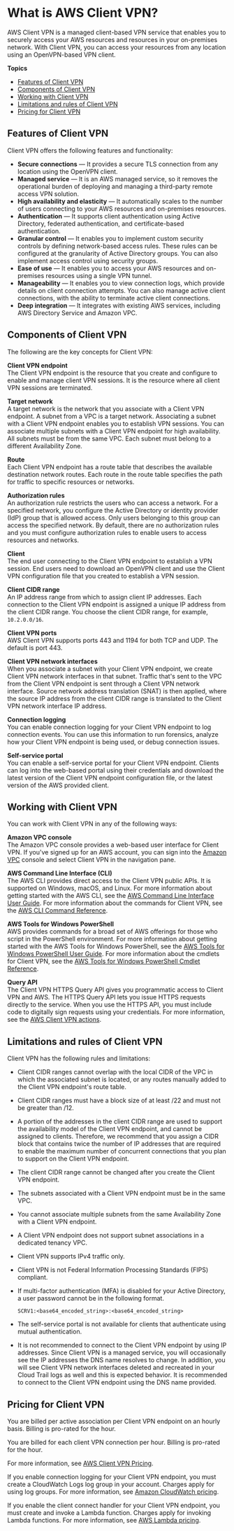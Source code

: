 # What is AWS Client VPN?<a name="what-is"></a>

AWS Client VPN is a managed client\-based VPN service that enables you to securely access your AWS resources and resources in your on\-premises network\. With Client VPN, you can access your resources from any location using an OpenVPN\-based VPN client\.



**Topics**
+ [Features of Client VPN](#what-is-features)
+ [Components of Client VPN](#what-is-components)
+ [Working with Client VPN](#what-is-access)
+ [Limitations and rules of Client VPN](#what-is-limitations)
+ [Pricing for Client VPN](#what-is-pricing)

## Features of Client VPN<a name="what-is-features"></a>

Client VPN offers the following features and functionality:
+ **Secure connections** — It provides a secure TLS connection from any location using the OpenVPN client\.
+ **Managed service** — It is an AWS managed service, so it removes the operational burden of deploying and managing a third\-party remote access VPN solution\.
+ **High availability and elasticity** — It automatically scales to the number of users connecting to your AWS resources and on\-premises resources\.
+ **Authentication** — It supports client authentication using Active Directory, federated authentication, and certificate\-based authentication\.
+ **Granular control** — It enables you to implement custom security controls by defining network\-based access rules\. These rules can be configured at the granularity of Active Directory groups\. You can also implement access control using security groups\.
+ **Ease of use** — It enables you to access your AWS resources and on\-premises resources using a single VPN tunnel\.
+ **Manageability** — It enables you to view connection logs, which provide details on client connection attempts\. You can also manage active client connections, with the ability to terminate active client connections\.
+ **Deep integration** — It integrates with existing AWS services, including AWS Directory Service and Amazon VPC\.

## Components of Client VPN<a name="what-is-components"></a>

The following are the key concepts for Client VPN:

**Client VPN endpoint**  
The Client VPN endpoint is the resource that you create and configure to enable and manage client VPN sessions\. It is the resource where all client VPN sessions are terminated\.

**Target network**  
A target network is the network that you associate with a Client VPN endpoint\. A subnet from a VPC is a target network\. Associating a subnet with a Client VPN endpoint enables you to establish VPN sessions\. You can associate multiple subnets with a Client VPN endpoint for high availability\. All subnets must be from the same VPC\. Each subnet must belong to a different Availability Zone\.

**Route**  
Each Client VPN endpoint has a route table that describes the available destination network routes\. Each route in the route table specifies the path for traffic to specific resources or networks\.

**Authorization rules**  
An authorization rule restricts the users who can access a network\. For a specified network, you configure the Active Directory or identity provider \(IdP\) group that is allowed access\. Only users belonging to this group can access the specified network\. By default, there are no authorization rules and you must configure authorization rules to enable users to access resources and networks\. 

**Client**  
The end user connecting to the Client VPN endpoint to establish a VPN session\. End users need to download an OpenVPN client and use the Client VPN configuration file that you created to establish a VPN session\.

**Client CIDR range**  
An IP address range from which to assign client IP addresses\. Each connection to the Client VPN endpoint is assigned a unique IP address from the client CIDR range\. You choose the client CIDR range, for example, `10.2.0.0/16`\.

**Client VPN ports**  
AWS Client VPN supports ports 443 and 1194 for both TCP and UDP\. The default is port 443\.

**Client VPN network interfaces**  
When you associate a subnet with your Client VPN endpoint, we create Client VPN network interfaces in that subnet\. Traffic that's sent to the VPC from the Client VPN endpoint is sent through a Client VPN network interface\. Source network address translation \(SNAT\) is then applied, where the source IP address from the client CIDR range is translated to the Client VPN network interface IP address\.

**Connection logging**  
You can enable connection logging for your Client VPN endpoint to log connection events\. You can use this information to run forensics, analyze how your Client VPN endpoint is being used, or debug connection issues\.

**Self\-service portal**  
You can enable a self\-service portal for your Client VPN endpoint\. Clients can log into the web\-based portal using their credentials and download the latest version of the Client VPN endpoint configuration file, or the latest version of the AWS provided client\.

## Working with Client VPN<a name="what-is-access"></a>

You can work with Client VPN in any of the following ways:

**Amazon VPC console**  
The Amazon VPC console provides a web\-based user interface for Client VPN\. If you've signed up for an AWS account, you can sign into the [Amazon VPC](https://console.aws.amazon.com/vpc/) console and select Client VPN in the navigation pane\.

**AWS Command Line Interface \(CLI\)**  
The AWS CLI provides direct access to the Client VPN public APIs\. It is supported on Windows, macOS, and Linux\. For more information about getting started with the AWS CLI, see the [AWS Command Line Interface User Guide](https://docs.aws.amazon.com/cli/latest/userguide/)\. For more information about the commands for Client VPN, see the [AWS CLI Command Reference](https://docs.aws.amazon.com/cli/latest/reference/)\.

**AWS Tools for Windows PowerShell**  
AWS provides commands for a broad set of AWS offerings for those who script in the PowerShell environment\. For more information about getting started with the AWS Tools for Windows PowerShell, see the [AWS Tools for Windows PowerShell User Guide](https://docs.aws.amazon.com/powershell/latest/userguide/)\. For more information about the cmdlets for Client VPN, see the [AWS Tools for Windows PowerShell Cmdlet Reference](https://docs.aws.amazon.com/powershell/latest/reference/)\.

**Query API**  
The Client VPN HTTPS Query API gives you programmatic access to Client VPN and AWS\. The HTTPS Query API lets you issue HTTPS requests directly to the service\. When you use the HTTPS API, you must include code to digitally sign requests using your credentials\. For more information, see the [AWS Client VPN actions](https://docs.aws.amazon.com/AWSEC2/latest/APIReference/OperationList-query-cvpn.html)\.

## Limitations and rules of Client VPN<a name="what-is-limitations"></a>

Client VPN has the following rules and limitations:
+ Client CIDR ranges cannot overlap with the local CIDR of the VPC in which the associated subnet is located, or any routes manually added to the Client VPN endpoint's route table\.
+ Client CIDR ranges must have a block size of at least /22 and must not be greater than /12\.
+ A portion of the addresses in the client CIDR range are used to support the availability model of the Client VPN endpoint, and cannot be assigned to clients\. Therefore, we recommend that you assign a CIDR block that contains twice the number of IP addresses that are required to enable the maximum number of concurrent connections that you plan to support on the Client VPN endpoint\.
+ The client CIDR range cannot be changed after you create the Client VPN endpoint\.
+ The subnets associated with a Client VPN endpoint must be in the same VPC\.
+ You cannot associate multiple subnets from the same Availability Zone with a Client VPN endpoint\. 
+ A Client VPN endpoint does not support subnet associations in a dedicated tenancy VPC\.
+ Client VPN supports IPv4 traffic only\.
+ Client VPN is not Federal Information Processing Standards \(FIPS\) compliant\.
+ If multi\-factor authentication \(MFA\) is disabled for your Active Directory, a user password cannot be in the following format\.

  ```
  SCRV1:<base64_encoded_string>:<base64_encoded_string>
  ```
+ The self\-service portal is not available for clients that authenticate using mutual authentication\.
+ It is not recommended to connect to the Client VPN endpoint by using IP addresses\. Since Client VPN is a managed service, you will occasionally see the IP addresses the DNS name resolves to change\. In addition, you will see Client VPN network interfaces deleted and recreated in your Cloud Trail logs as well and this is expected behavior\. It is recommended to connect to the Client VPN endpoint using the DNS name provided\. 

## Pricing for Client VPN<a name="what-is-pricing"></a>

You are billed per active association per Client VPN endpoint on an hourly basis\. Billing is pro\-rated for the hour\.

You are billed for each client VPN connection per hour\. Billing is pro\-rated for the hour\.

For more information, see [AWS Client VPN Pricing](https://aws.amazon.com/vpn/pricing/)\.

If you enable connection logging for your Client VPN endpoint, you must create a CloudWatch Logs log group in your account\. Charges apply for using log groups\. For more information, see [Amazon CloudWatch pricing](https://aws.amazon.com/cloudwatch/pricing/)\.

If you enable the client connect handler for your Client VPN endpoint, you must create and invoke a Lambda function\. Charges apply for invoking Lambda functions\. For more information, see [AWS Lambda pricing](https://aws.amazon.com/lambda/pricing/)\.